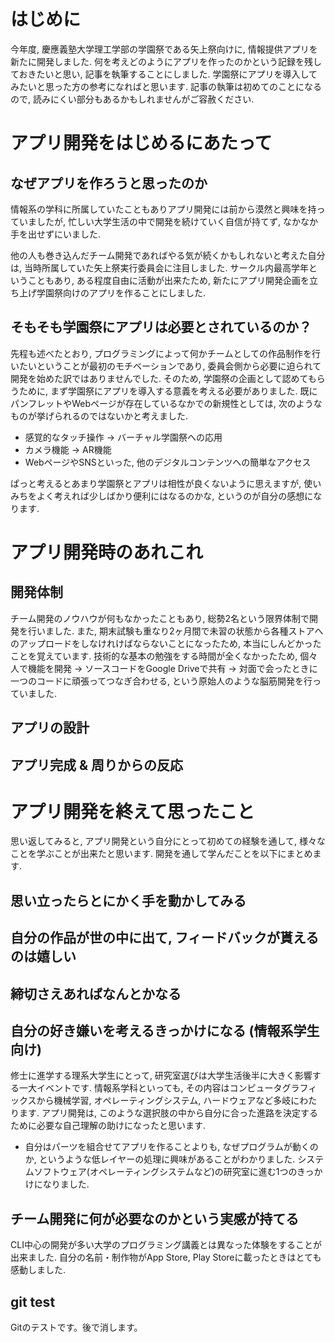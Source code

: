 # はじめに
今年度, 慶應義塾大学理工学部の学園祭である矢上祭向けに, 情報提供アプリを新たに開発しました. 何を考えどのようにアプリを作ったのかという記録を残しておきたいと思い, 記事を執筆することにしました. 学園祭にアプリを導入してみたいと思った方の参考になればと思います. 記事の執筆は初めてのことになるので, 読みにくい部分もあるかもしれませんがご容赦ください.

# アプリ開発をはじめるにあたって

## なぜアプリを作ろうと思ったのか
情報系の学科に所属していたこともありアプリ開発には前から漠然と興味を持っていましたが, 忙しい大学生活の中で開発を続けていく自信が持てず, なかなか手を出せずにいました.

他の人も巻き込んだチーム開発であればやる気が続くかもしれないと考えた自分は, 当時所属していた矢上祭実行委員会に注目しました. サークル内最高学年ということもあり, ある程度自由に活動が出来たため, 新たにアプリ開発企画を立ち上げ学園祭向けのアプリを作ることにしました.

## そもそも学園祭にアプリは必要とされているのか？
先程も述べたとおり, プログラミングによって何かチームとしての作品制作を行いたいということが最初のモチベーションであり, 委員会側から必要に迫られて開発を始めた訳ではありませんでした. そのため, 学園祭の企画として認めてもらうために, まず学園祭にアプリを導入する意義を考える必要がありました. 既にパンフレットやWebページが存在しているなかでの新規性としては, 次のようなものが挙げられるのではないかと考えました. 

- 感覚的なタッチ操作 → バーチャル学園祭への応用
- カメラ機能 → AR機能
- WebページやSNSといった, 他のデジタルコンテンツへの簡単なアクセス

ぱっと考えるとあまり学園祭とアプリは相性が良くないように思えますが, 使いみちをよく考えれば少しばかり便利にはなるのかな, というのが自分の感想になります.

# アプリ開発時のあれこれ

## 開発体制
チーム開発のノウハウが何もなかったこともあり, 総勢2名という限界体制で開発を行いました. また, 期末試験も重なり2ヶ月間で未習の状態から各種ストアへのアップロードをしなけれけばならないことになったため, 本当にしんどかったことを覚えています. 技術的な基本の勉強をする時間が全くなかったため, 個々人で機能を開発 → ソースコードをGoogle Driveで共有 → 対面で会ったときに一つのコードに頑張ってつなぎ合わせる, という原始人のような脳筋開発を行っていました.

## アプリの設計

## アプリ完成 & 周りからの反応


# アプリ開発を終えて思ったこと
思い返してみると, アプリ開発という自分にとって初めての経験を通して, 様々なことを学ぶことが出来たと思います. 開発を通して学んだことを以下にまとめます.

## 思い立ったらとにかく手を動かしてみる
## 自分の作品が世の中に出て, フィードバックが貰えるのは嬉しい
## 締切さえあればなんとかなる
## 自分の好き嫌いを考えるきっかけになる (情報系学生向け)
修士に進学する理系大学生にとって, 研究室選びは大学生活後半に大きく影響する一大イベントです. 情報系学科といっても, その内容はコンピュータグラフィックスから機械学習, オペレーティングシステム, ハードウェアなど多岐にわたります. アプリ開発は, このような選択肢の中から自分に合った進路を決定するために必要な自己理解の助けになったと思います. 

* 自分はパーツを組合せてアプリを作ることよりも, なぜプログラムが動くのか, というような低レイヤーの処理に興味があることがわかりました. システムソフトウェア(オペレーティングシステムなど)の研究室に進む1つのきっかけになりました. 

## チーム開発に何が必要なのかという実感が持てる


CLI中心の開発が多い大学のプログラミング講義とは異なった体験をすることが出来ました. 自分の名前・制作物がApp Store, Play Storeに載ったときはとても感動しました.

## git test
Gitのテストです。後で消します。
